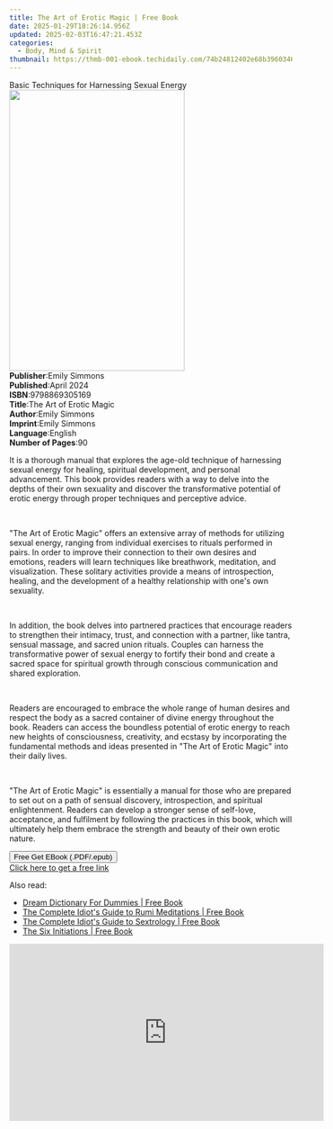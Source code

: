 ```yaml
---
title: The Art of Erotic Magic | Free Book
date: 2025-01-29T18:26:14.956Z
updated: 2025-02-03T16:47:21.453Z
categories:
  - Body, Mind & Spirit
thumbnail: https://thmb-001-ebook.techidaily.com/74b24812402e68b39603468e4610bbef477308e5b02fe65c6efcfd99cf1e1ba9.jpg
---
```

<main id="book-container">
  <div class="flex flex-col">
    <div class="book-brief flex-1 py-6 px-4 sm:p-6 md:py-10 md:px-8">
      <!-- brief-->
      <div class="book-brief-main">
        Basic Techniques for Harnessing Sexual Energy
      </div>
    </div>
    <div
      class="book-meta-info flex-1 grid gap-4 col-start-1 col-end-3 row-start-1 sm:mb-6 sm:grid-cols-4 lg:gap-6 lg:col-start-2 lg:row-end-6 lg:row-span-6 lg:mb-0"
    >
      <div
        class="book-meta-info-left place-content-center mt-4 p-4 text-sm leading-6 col-start-2 col-span-2 dark:text-slate-400"
      >
        <img
          class="w-full h-500 object-cover rounded-lg sm:h-255 sm:col-span-2 lg:col-span-full"
          src="https://img-001-ebook.techidaily.com/7b9c6b1b5e3c7c9886de1e12b0c526c517ffcf79af466d5ae04f2f2b27cb12f8.jpg"
          alt=""
          width="312"
          height="500"
        />
      </div>
      <div
        class="book-meta-info-right mt-2 col-start-1 row-start-2 col-span-3 self-center"
      >
        <!-- meta data  -->
        <div class="flex flex-col px-4 md:px-8">
          <div class="flex-1">
            <strong>Publisher</strong>:<span class="px-2">Emily Simmons</span>
          </div>
          <div class="flex-1">
            <strong>Published</strong>:<span class="px-2">April 2024</span>
          </div>
          <div class="flex-1">
            <strong>ISBN</strong>:<span class="px-2">9798869305169</span>
          </div>
          <div class="flex-1">
            <strong>Title</strong>:<span class="px-2"
              >The Art of Erotic Magic</span
            >
          </div>
          <div class="flex-1">
            <strong>Author</strong>:<span class="px-2">Emily Simmons</span>
          </div>
          <div class="flex-1">
            <strong>Imprint</strong>:<span class="px-2">Emily Simmons</span>
          </div>
          <div class="flex-1">
            <strong>Language</strong>:<span class="px-2">English</span>
          </div>
          <div class="flex-1">
            <strong>Number of Pages</strong>:<span class="px-2">90</span>
          </div>
        </div>
      </div>
    </div>
    <div class="book-description flex-1 py-6 px-4 sm:p-6 md:py-10 md:px-8">
      <div class="book-description-main">
        <div accordion-content="" id="description">
          <p class="ql-align-justify">
            It is a thorough manual that explores the age-old technique of
            harnessing sexual energy for healing, spiritual development, and
            personal advancement. This book provides readers with a way to delve
            into the depths of their own sexuality and discover the
            transformative potential of erotic energy through proper techniques
            and perceptive advice.
          </p>
          <p class="ql-align-justify">&nbsp;</p>
          <p class="ql-align-justify">
            "The Art of Erotic Magic" offers an extensive array of methods for
            utilizing sexual energy, ranging from individual exercises to
            rituals performed in pairs. In order to improve their connection to
            their own desires and emotions, readers will learn techniques like
            breathwork, meditation, and visualization. These solitary activities
            provide a means of introspection, healing, and the development of a
            healthy relationship with one's own sexuality.
          </p>
          <p class="ql-align-justify">&nbsp;</p>
          <p class="ql-align-justify">
            In addition, the book delves into partnered practices that encourage
            readers to strengthen their intimacy, trust, and connection with a
            partner, like tantra, sensual massage, and sacred union rituals.
            Couples can harness the transformative power of sexual energy to
            fortify their bond and create a sacred space for spiritual growth
            through conscious communication and shared exploration.
          </p>
          <p class="ql-align-justify">&nbsp;</p>
          <p class="ql-align-justify">
            Readers are encouraged to embrace the whole range of human desires
            and respect the body as a sacred container of divine energy
            throughout the book. Readers can access the boundless potential of
            erotic energy to reach new heights of consciousness, creativity, and
            ecstasy by incorporating the fundamental methods and ideas presented
            in "The Art of Erotic Magic" into their daily lives.
          </p>
          <p class="ql-align-justify">&nbsp;</p>
          <p class="ql-align-justify">
            "The Art of Erotic Magic" is essentially a manual for those who are
            prepared to set out on a path of sensual discovery, introspection,
            and spiritual enlightenment. Readers can develop a stronger sense of
            self-love, acceptance, and fulfilment by following the practices in
            this book, which will ultimately help them embrace the strength and
            beauty of their own erotic nature.
          </p>
        </div>
        <div class="accordion-fader"></div>
      </div>
    </div>
    <div class="book-excerpts flex-1 py-6 px-4 sm:p-6 md:py-10 md:px-8"></div>
    <div
      class="book-about-author flex-1 py-6 px-4 sm:p-6 md:py-10 md:px-8"
    ></div>
    <div class="book-free-get flex-1 py-6 px-4 sm:p-6 md:py-10 md:px-8">
      <button
        id="btn-free-get"
        class="bg-blue-500 hover:bg-blue-700 text-white font-bold py-2 px-4 rounded"
      >
        Free Get EBook (.PDF/.epub)
      </button>
      <div id="countdown-display" class="px-2 text-lg mt-2"></div>
      <a
        id="free-link"
        class="hidden bg-blue-500 hover:bg-blue-700 text-white font-bold py-2 px-4 rounded"
        href="https://www.ebooks.com/en-us/book/211329434/the-art-of-erotic-magic/emily-simmons/"
        target="_blank"
        >Click here to get a free link</a
      >
    </div>
    <script>
      let countdownTime = 0;
      let countdownInterval = null;
      document
        .getElementById('btn-free-get')
        .addEventListener('click', startCountdown);
      function startCountdown() {
        countdownTime = new Date().getTime() + 60000 * 3;
        countdownInterval = setInterval(updateCountdown, 1000);
        document.getElementById('btn-free-get').disabled = true;
        document
          .getElementById('btn-free-get')
          .classList.add('bg-gray-500', 'cursor-not-allowed');
      }
      function updateCountdown() {
        let currentTime = new Date().getTime();
        let timeLeft = countdownTime - currentTime;
        let secondsLeft = Math.floor(timeLeft / 1000);
        document.getElementById('countdown-display').innerHTML =
          `Remaining time: ${secondsLeft} seconds.`;
        if (secondsLeft <= 0) {
          clearInterval(countdownInterval);
          document.getElementById('btn-free-get').classList.add('hidden');
          document.getElementById('free-link').classList.remove('hidden');
          document.getElementById('countdown-display').innerHTML = '';
        }
      }
    </script>
  </div>
</main>

<ins class="adsbygoogle"
      style="display:block"
      data-ad-client="ca-pub-7571918770474297"
      data-ad-slot="8358498916"
      data-ad-format="auto"
      data-full-width-responsive="true"></ins>
    

<span class="atpl-alsoreadstyle">Also read:</span>
<div><ul>
<li><a href="https://novels-ebooks.techidaily.com/331539-9780470282892-dream-dictionary-for-dummies/"><u>Dream Dictionary For Dummies | Free Book</u></a></li>
<li><a href="https://novels-ebooks.techidaily.com/333537-9781440636448-the-complete-idiots-guide-to-rumi-meditations/"><u>The Complete Idiot's Guide to Rumi Meditations | Free Book</u></a></li>
<li><a href="https://novels-ebooks.techidaily.com/333539-9781440636479-the-complete-idiots-guide-to-sextrology/"><u>The Complete Idiot's Guide to Sextrology | Free Book</u></a></li>
<li><a href="https://novels-ebooks.techidaily.com/333019-9780955859007-the-six-initiations/"><u>The Six Initiations | Free Book</u></a></li>
</ul></div>

<!-- affiliate ads begin -->
<iframe width="560" height="315" src="https://www.youtube.com/embed/2Iv3DjT2Fyw?si=pR_z8ZDDVGF2MvKJ" title="YouTube video player" frameborder="0" allow="accelerometer; autoplay; clipboard-write; encrypted-media; gyroscope; picture-in-picture; web-share" referrerpolicy="strict-origin-when-cross-origin" allowfullscreen></iframe>
<!-- affiliate ads end -->

